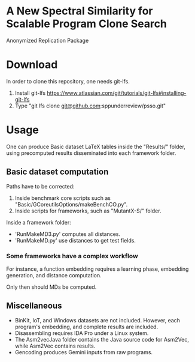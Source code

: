 # A New Spectral Similarity for Scalable Program Clone Search
Anonymized Replication Package

# Download
In order to clone this repository, one needs git-lfs.
1. Install git-lfs https://www.atlassian.com/git/tutorials/git-lfs#installing-git-lfs
2. Type "git lfs clone git@github.com:sppunderreview/psso.git"

# Usage
One can produce Basic dataset LaTeX tables inside the "Results/" folder, using precomputed results disseminated into each framework folder.

## Basic dataset computation
Paths have to be corrected:
1. Inside benchmark core scripts such as "Basic/GCoreutilsOptions/makeBenchCO.py".
2. Inside scripts for frameworks, such as "MutantX-S/" folder.

Inside a framework folder:
* 'RunMakeMD3.py' computes all distances.
* 'RunMakeMD.py'  use distances to get test fields.

### Some frameworks have a complex workflow
For instance, a function embedding requires a learning phase, embedding generation, and distance computation.

Only then should MDs be computed.

## Miscellaneous
- BinKit, IoT, and Windows datasets are not included. However, each program's embedding, and complete results are included.
- Disassembling requires IDA Pro under a Linux system.
- The Asm2vecJava folder contains the Java source code for Asm2Vec, while Asm2Vec contains results.
- Gencoding produces Gemini inputs from raw programs.
